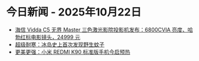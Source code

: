 # 今日新闻 - 2025年10月22日
- [海信 Vidda C5 无界 Master 三色激光影院投影机发布：6800CVIA 亮度、哈勃红标电影镜头，24999 元](https://www.ithome.com/0/891/261.htm)
- [超级耐寒：冰岛史上首次发现野生蚊子](https://www.ithome.com/0/891/260.htm)
- [更美更强：小米 REDMI K90 标准版手机今启预热](https://www.ithome.com/0/891/259.htm)
